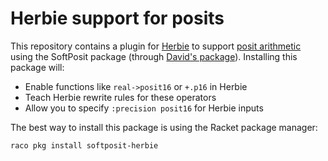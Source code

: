 Herbie support for posits
===

This repository contains a plugin for [Herbie](https://herbie.uwplse.org) to support [posit arithmetic](https://posithub.org/) using the SoftPosit package (through [David's package](https://pkgs.racket-lang.org/package/softposit-rkt)). Installing this package will:

+ Enable functions like `real->posit16` or `+.p16` in Herbie
+ Teach Herbie rewrite rules for these operators
+ Allow you to specify `:precision posit16` for Herbie inputs

The best way to install this package is using the Racket package manager:

    raco pkg install softposit-herbie
